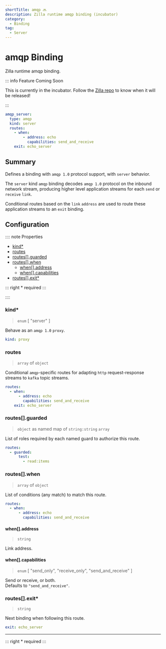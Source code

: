 ```yaml
---
shortTitle: amqp 🔜
description: Zilla runtime amqp binding (incubator)
category:
  - Binding
tag:
  - Server
---
```


# amqp Binding 

Zilla runtime amqp binding.

::: info Feature Coming Soon

This is currently in the incubator. Follow the [Zilla repo](https://github.com/aklivity/zilla/releases) to know when it will be released!

:::

```yaml {2}
amqp_server:
  type: amqp
  kind: server
  routes:
    - when:
        - address: echo
          capabilities: send_and_receive
    exit: echo_server
```

## Summary

Defines a binding with `amqp 1.0` protocol support, with `server` behavior.

The `server` kind `amqp` binding decodes `amqp 1.0` protocol on the inbound network stream, producing higher level application streams for each `send` or `receive` `link`.

Conditional routes based on the `link` `address` are used to route these application streams to an `exit` binding.

## Configuration

:::: note Properties

- [kind\*](#kind)
- [routes](#routes)
- [routes\[\].guarded](#routes-guarded)
- [routes\[\].when](#routes-when)
  - [when\[\].address](#when-address)
  - [when\[\].capabilities](#when-capabilities)
- [routes\[\].exit\*](#routes-exit)

::: right
\* required
:::

::::

### kind\*

> `enum` [ "server" ]

Behave as an `amqp 1.0` `proxy`.

```yaml
kind: proxy
```

### routes

> `array` of `object`

Conditional `amqp`-specific routes for adapting `http` request-response streams to `kafka` topic streams.

```yaml
routes:
  - when:
      - address: echo
        capabilities: send_and_receive
    exit: echo_server
```

### routes[].guarded

> `object` as named map of `string:string` `array`

List of roles required by each named guard to authorize this route.

```yaml
routes:
  - guarded:
      test:
        - read:items
```

### routes[].when

> `array` of `object`

List of conditions (any match) to match this route.

```yaml
routes:
  - when:
      - address: echo
        capabilities: send_and_receive
```

#### when[].address

> `string`

Link address.

#### when[].capabilities

> `enum` [ "send_only", "receive_only", "send_and_receive" ]

Send or receive, or both.\
Defaults to `"send_and_receive"`.

### routes[].exit\*

> `string`

Next binding when following this route.

```yaml
exit: echo_server
```

---

::: right
\* required
:::
